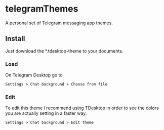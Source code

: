 # telegramThemes
A personal set of Telegram messaging app themes.






## Install
Just download the *.tdesktop-theme to your documents.

### Load
On Telegram Desktop go to 
```
Settings > Chat background > Choose from file
```


### Edit
To edit this theme i recommend using TDesktop in order to see the colors you are actually setting in a faster way.
```
Settings > Chat background > Edit theme
```



